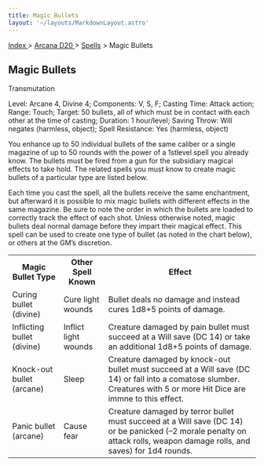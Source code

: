 ```yaml
---
title: Magic Bullets
layout: '~/layouts/MarkdownLayout.astro'
---
```


[ Index ](/) > [ Arcana D20 ](/arcana.d20.srd) > [Spells](/arcana.d20.srd/spells) > Magic Bullets

## Magic Bullets

Transmutation

Level: Arcane 4, Divine 4; Components: V, S, F; Casting Time: Attack action;
Range: Touch; Target: 50 bullets, all of which must be in contact with each
other at the time of casting; Duration: 1 hour/level; Saving Throw: Will
negates (harmless, object); Spell Resistance: Yes (harmless, object)

You enhance up to 50 individual bullets of the same caliber or a single
magazine of up to 50 rounds with the power of a 1stlevel spell you already
know. The bullets must be fired from a gun for the subsidiary magical effects
to take hold. The related spells you must know to create magic bullets of a
particular type are listed below.

Each time you cast the spell, all the bullets receive the same enchantment,
but afterward it is possible to mix magic bullets with different effects in
the same magazine. Be sure to note the order in which the bullets are loaded
to correctly track the effect of each shot. Unless otherwise noted, magic
bullets deal normal damage before they impart their magical effect. This spell
can be used to create one type of bullet (as noted in the chart below), or
others at the GM’s discretion.


<table> <tr><th>Magic Bullet Type</th><th>Other Spell Known</th><th>Effect</th></tr> <tr><td>Curing bullet (divine)</td><td>Cure light wounds</td><td>Bullet deals no damage and instead cures 1d8+5 points of damage.</td></tr> <tr class="shaded"><td>Inflicting bullet (divine)</td><td>Inflict light wounds</td><td>Creature damaged by pain bullet must succeed at a Will save (DC 14) or take an additional 1d8+5 points of damage.</td></tr> <tr><td>Knock-out bullet (arcane)</td><td>Sleep</td><td>Creature damaged by knock-out bullet must succeed at a Will save (DC 14) or fall into a comatose slumber. Creatures with 5 or more Hit Dice are immne to this effect.</td></tr> <tr class="shaded"><td>Panic bullet (arcane)</td><td>Cause fear</td><td>Creature damaged by terror bullet must succeed at a Will save (DC 14) or be panicked (–2 morale penalty on attack rolls, weapon damage rolls, and saves) for 1d4 rounds.</td></tr> </table>


